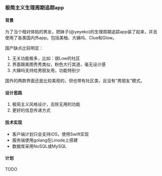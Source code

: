 ### 极简主义生理周期追踪app

#### 背景

为了当个相对体贴的男友，把妹子(@yeyeko)的生理周期追踪app装了起来，并且使用了各类国内外app。包括美柚、大姨吗、Clue和Glow。

国产缺点比较明显：

1. 无关功能极多，比如：很Low的社区
2. 界面跟美图秀秀类似，粉色大行其道，毫无设计感
3. 大姨吗支持给男朋友用，功能特别少

国外的两款界面还是比较美观的，但也带有社区类，且没有“男朋友”模式。

#### 设计思路

1. 极简主义风格设计，去除无用的功能
2. 更好的信息传递方式

#### 技术实现

* 客户端计划只会支持iOS，使用Swift实现
* 服务端使用golang在Linode上搭建
* 数据库采用NoSQL或MySQL

#### 计划

TODO
